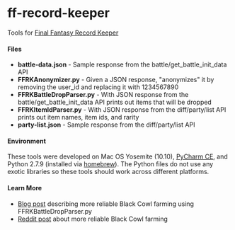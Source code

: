 # ff-record-keeper
Tools for [Final Fantasy Record Keeper][1]

#### Files
* **battle-data.json** - Sample response from the battle/get_battle_init_data API
* **FFRKAnonymizer.py** - Given a JSON response, "anonymizes" it by removing the user_id and replacing it with 1234567890
* **FFRKBattleDropParser.py** - With JSON response from the battle/get_battle_init_data API prints out items that will be dropped
* **FFRKItemIdParser.py** - With JSON response from the diff/party/list API prints out item names, item ids, and rarity
* **party-list.json** - Sample response from the diff/party/list API

#### Environment
These tools were developed on Mac OS Yosemite (10.10), [PyCharm CE][4], and Python 2.7.9 (installed via [homebrew][5]). The Python files do not use any exotic libraries so these tools should work across different platforms.

#### Learn More
* [Blog post][2] describing more reliable Black Cowl farming using FFRKBattleDropParser.py
* [Reddit post][3] about more reliable Black Cowl farming

[1]: http://www.finalfantasyrecordkeeper.com/
[2]: http://mark.gg/2015/04/18/peeking-into-final-fantasy-record-keeper/
[3]: https://www.reddit.com/r/FFRecordKeeper/comments/332buz/method_to_more_reliably_farm_black_cowls_or_any/
[4]: https://www.jetbrains.com/pycharm/
[5]: http://brew.sh/

